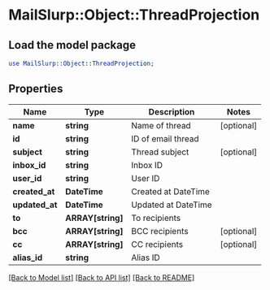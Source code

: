 # MailSlurp::Object::ThreadProjection

## Load the model package
```perl
use MailSlurp::Object::ThreadProjection;
```

## Properties
Name | Type | Description | Notes
------------ | ------------- | ------------- | -------------
**name** | **string** | Name of thread | [optional] 
**id** | **string** | ID of email thread | 
**subject** | **string** | Thread subject | [optional] 
**inbox_id** | **string** | Inbox ID | 
**user_id** | **string** | User ID | 
**created_at** | **DateTime** | Created at DateTime | 
**updated_at** | **DateTime** | Updated at DateTime | 
**to** | **ARRAY[string]** | To recipients | 
**bcc** | **ARRAY[string]** | BCC recipients | [optional] 
**cc** | **ARRAY[string]** | CC recipients | [optional] 
**alias_id** | **string** | Alias ID | 

[[Back to Model list]](../README#documentation-for-models) [[Back to API list]](../README#documentation-for-api-endpoints) [[Back to README]](../README)


